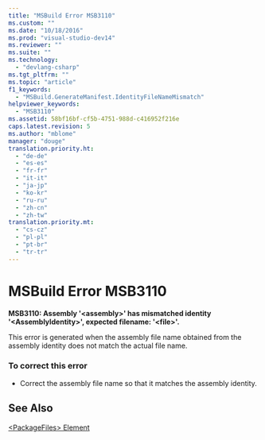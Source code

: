 ```yaml
---
title: "MSBuild Error MSB3110"
ms.custom: ""
ms.date: "10/18/2016"
ms.prod: "visual-studio-dev14"
ms.reviewer: ""
ms.suite: ""
ms.technology: 
  - "devlang-csharp"
ms.tgt_pltfrm: ""
ms.topic: "article"
f1_keywords: 
  - "MSBuild.GenerateManifest.IdentityFileNameMismatch"
helpviewer_keywords: 
  - "MSB3110"
ms.assetid: 58bf16bf-cf5b-4751-988d-c416952f216e
caps.latest.revision: 5
ms.author: "mblome"
manager: "douge"
translation.priority.ht: 
  - "de-de"
  - "es-es"
  - "fr-fr"
  - "it-it"
  - "ja-jp"
  - "ko-kr"
  - "ru-ru"
  - "zh-cn"
  - "zh-tw"
translation.priority.mt: 
  - "cs-cz"
  - "pl-pl"
  - "pt-br"
  - "tr-tr"
---
```

# MSBuild Error MSB3110
**MSB3110: Assembly '\<assembly>' has mismatched identity '\<AssemblyIdentity>', expected filename: '\<file>'.**  
  
 This error is generated when the assembly file name obtained from the assembly identity does not match the actual file name.  
  
### To correct this error  
  
-   Correct the assembly file name so that it matches the assembly identity.  
  
## See Also  
 [\<PackageFiles> Element](../deployment/-packagefiles--element--bootstrapper-.md)
